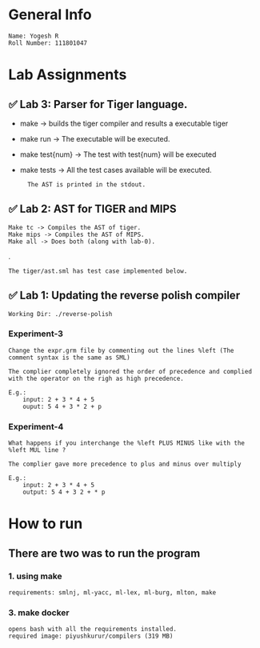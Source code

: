 # General Info

    Name: Yogesh R
    Roll Number: 111801047

# Lab Assignments

## :white_check_mark:  Lab 3: Parser for Tiger language.
- make -> builds the tiger compiler and results a executable tiger
- make run -> The executable will be executed.
- make test{num} -> The test with test{num} will be executed
- make tests -> All the test cases available will be executed. 

        The AST is printed in the stdout.
## :white_check_mark:  Lab 2: AST for TIGER and MIPS 
    Make tc -> Compiles the AST of tiger.
    Make mips -> Compiles the AST of MIPS.
    Make all -> Does both (along with lab-0).
.

    The tiger/ast.sml has test case implemented below. 

## :white_check_mark:  Lab 1: Updating the reverse polish compiler
    Working Dir: ./reverse-polish
### Experiment-3
    Change the expr.grm file by commenting out the lines %left (The comment syntax is the same as SML)

    The complier completely ignored the order of precedence and complied with the operator on the righ as high precedence.

    E.g.:
        input: 2 + 3 * 4 + 5
        ouput: 5 4 + 3 * 2 + p

### Experiment-4
    What happens if you interchange the %left PLUS MINUS like with the %left MUL line ?

    The complier gave more precedence to plus and minus over multiply

    E.g.: 
        input: 2 + 3 * 4 + 5
        output: 5 4 + 3 2 + * p

# How to run
## There are two was to run the program
### 1. using make
    requirements: smlnj, ml-yacc, ml-lex, ml-burg, mlton, make
### 3. make docker 
    opens bash with all the requirements installed.
    required image: piyushkurur/compilers (319 MB)
    
